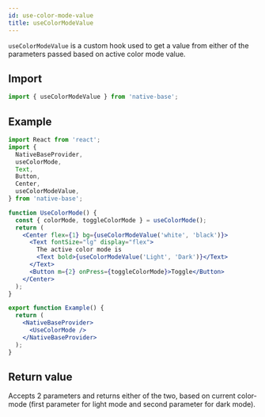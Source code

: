 ```yaml
---
id: use-color-mode-value
title: useColorModeValue
---
```


`useColorModeValue` is a custom hook used to get a value from either of the parameters passed based on active color mode value.

## Import

```jsx
import { useColorModeValue } from 'native-base';
```

## Example

```jsx isLive=true
import React from 'react';
import {
  NativeBaseProvider,
  useColorMode,
  Text,
  Button,
  Center,
  useColorModeValue,
} from 'native-base';

function UseColorMode() {
  const { colorMode, toggleColorMode } = useColorMode();
  return (
    <Center flex={1} bg={useColorModeValue('white', 'black')}>
      <Text fontSize="lg" display="flex">
        The active color mode is
        <Text bold>{useColorModeValue('Light', 'Dark')}</Text>
      </Text>
      <Button m={2} onPress={toggleColorMode}>Toggle</Button>
    </Center>
  );
}

export function Example() {
  return (
    <NativeBaseProvider>
      <UseColorMode />
    </NativeBaseProvider>
  );
}

```

## Return value

Accepts 2 parameters and returns either of the two, based on current color-mode (first parameter for light mode and second parameter for dark mode).
